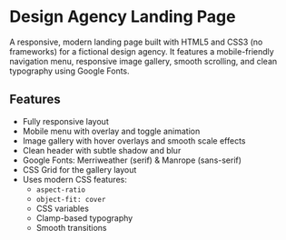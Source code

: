 # Design Agency Landing Page

A responsive, modern landing page built with HTML5 and CSS3 (no frameworks) for a fictional design agency. It features a mobile-friendly navigation menu, responsive image gallery, smooth scrolling, and clean typography using Google Fonts.

## Features

- Fully responsive layout
- Mobile menu with overlay and toggle animation
- Image gallery with hover overlays and smooth scale effects
- Clean header with subtle shadow and blur
- Google Fonts: Merriweather (serif) & Manrope (sans-serif)
- CSS Grid for the gallery layout
- Uses modern CSS features:
  - `aspect-ratio`
  - `object-fit: cover`
  - CSS variables
  - Clamp-based typography
  - Smooth transitions

<!-- ## Live Preview -->

<!-- TODO -->
<!-- [Add Link to GitHub Pages](https://yourusername.github.io/project-name) -->
